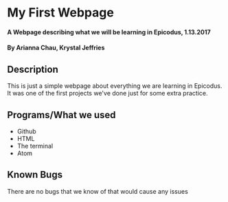 # My First Webpage

#### A Webpage describing what we will be learning in Epicodus, 1.13.2017

#### By Arianna Chau, Krystal Jeffries

## Description

This is just a simple webpage about everything we are learning in Epicodus. It was one of the first projects we've done just for some extra practice.

## Programs/What we used

* Github
* HTML
* The terminal
* Atom

## Known Bugs

There are no bugs that we know of that would cause any issues
